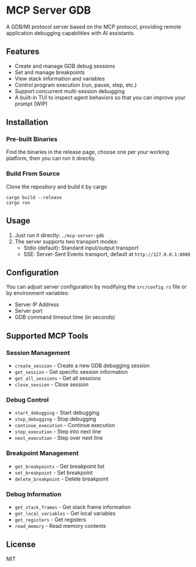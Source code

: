 # MCP Server GDB

A GDB/MI protocol server based on the MCP protocol, providing remote application debugging capabilities with AI assistants.

## Features

- Create and manage GDB debug sessions
- Set and manage breakpoints
- View stack information and variables
- Control program execution (run, pause, step, etc.)
- Support concurrent multi-session debugging
- A built-in TUI to inspect agent behaviors so that you can improve your prompt (WIP)

## Installation

### Pre-built Binaries
Find the binaries in the release page, choose one per your working platform, then you can run it directly.

### Build From Source
Clone the repository and build it by cargo
```
cargo build --release
cargo run
```

## Usage

1. Just run it directly: `./mcp-server-gdb`
2. The server supports two transport modes:
   - Stdio (default): Standard input/output transport
   - SSE: Server-Sent Events transport, default at `http://127.0.0.1:8080`

## Configuration

You can adjust server configuration by modifying the `src/config.rs` file or by environment variables:

- Server IP Address
- Server port
- GDB command timeout time (in seconds)

## Supported MCP Tools

### Session Management

- `create_session` - Create a new GDB debugging session
- `get_session` - Get specific session information
- `get_all_sessions` - Get all sessions
- `close_session` - Close session

### Debug Control

- `start_debugging` - Start debugging
- `stop_debugging` - Stop debugging
- `continue_execution` - Continue execution
- `step_execution` - Step into next line
- `next_execution` - Step over next line

### Breakpoint Management

- `get_breakpoints` - Get breakpoint list
- `set_breakpoint` - Set breakpoint
- `delete_breakpoint` - Delete breakpoint

### Debug Information

- `get_stack_frames` - Get stack frame information
- `get_local_variables` - Get local variables
- `get_registers` - Get registers
- `read_memory` - Read memory contents

## License

MIT

